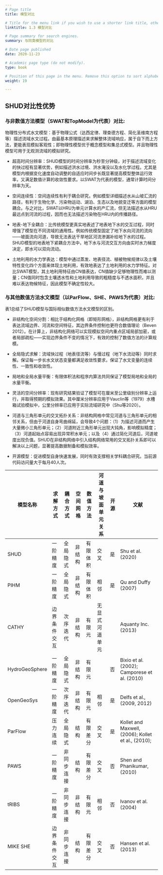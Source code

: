 ```yaml
---
# Page title
title: 模型对比

# Title for the menu link if you wish to use a shorter link title, otherwise remove this option.
linktitle: 1.3 模型对比

# Page summary for search engines.
summary: 与同类模型的对比

# Date page published
date: 2020-11-23

# Academic page type (do not modify).
type: book

# Position of this page in the menu. Remove this option to sort alphabetically.
weight: 19

---
```


## SHUD对比性优势

### 与非数值方法模型（SWAT和TopModel为代表）对比:

物理性分布式水文模型：基于物理公式（达西定律、理查德方程、简化圣维南方程等）描述流域水文过程。由最基本原理描述来求解整体流域响应，属于自下而上方法，更能表现模拟客观性；即物理性模型优于概念模型和集总式模型。并且物理性模型可用于无观测流域的模拟研究。

- 超高时间分辨率：SHUD模型的时间分辨率为秒至分钟级，对于描述流域变化的快过程有显著优势，例如描述洪水过境、洪水淹没以及水化学过程。尤其是模型内根据变化速度自动调整的自适应时间步长既显著提高模型整体运行效率，又满足数值计算的收敛性要求。以SWAT为代表的模型，通常计算时间分辨率为天。

- 空间连续性：空间连续性有利于耦合研究，例如模型详细描述水从山坡汇流的路径，有利于生物化学、污染物运动、湖泊、生态以及地貌变迁等方面的模型耦合。与之对比，SWAT以HRU为单元计算水的产汇流，但无法描述水从HRU最远点到河流的过程，因而也无法描述污染物在HRU内的传播路径。

- 地表-地下全耦合：比传统模型更真实地表述了地表地下水的交互过程，同时增强了模型在不同流域的通用性。例如传统模型固定了地下水向河流的流向——坡面流向河道，导致无法表达干旱地区河流渗漏补给地下水的过程。SHUD模型的地表地下紧耦合方法中，地下水与河流交互方向由实时水力梯度决定，即水可以双向流动。

- 土地利用的水力学表达：模型中通过蒸发、地表径流、植被物候规律以及土壤特性变化四个方面来体现土地利用，有效地表达了土地利用的水力学特征。对比SWAT模型，其土地利用特征由CN值表达，CN值缺少足够物理性而难以测量；CN值同时包含土壤透水性和土地利用导致的粗糙度与不透水面积，并且难以表达物候特征，因此模型不确定性较大。

### 与其他数值方法水文模型（以ParFlow、SHE、PAWS为代表）对比:

表1总结了SHUD模型与国际相似数值方法水文模型的区别。

- 非结构化空间分割：相比于结构化网格（即矩形网格），非结构网格更有利于表达流域边界、河流和空间特征，其边界条件控制也更符合数值理论（Beven 2012）。在计算上，非结构化网络可以实现模拟空间内重点区域局部加密，或者局部疏松——实现边界条件不变的情况下，有效的控制了数值方法的计算规模。

- 全局隐式求解：流域快过程（地表径流等）与慢过程（地下水流动等）同时求解。保证每一步长水文状态变量都满足收敛性要求，保证了水文变量的连续性、一致性和收敛性。

- 局地和全局水量平衡：有限体积法和程序内算法共同保证了模型局地和全局的水量平衡。

- 灵活的空间分辨率：现有研究结果验证了模型可在厘米至公里级别分辨率上运行，并取得预期的模拟效果。其中厘米分辨率应用于Vauclin等（1979）水槽箱试验模拟中，公里分辨率已应用于实际流域研究中（Shu等2020）。

- 河道与三角形单元的交叉拓扑关系：非结构网格中常见河道与三角形单元的相邻关系，但由于河道自身弯曲绵延，会导致4个问题：（1）为描述河道而产生大量微小三角形单元；（2）河道附近三角形单元出现大钝角，影响模拟精度；（3）河道起始点容易出现异常积水单元；以及（4）通过简化河道后，河道坡度出现负值。SHUD在非结构网络中引入结构网络常用的交叉拓扑关系即可以解决以上问题，显著提高数据制备和模拟效率。

- 开源模型：促进模型自身快速发展，同时有效支撑相关学科耦合研究。当前源代码访问量大于每月40人次。



| 模型名称       | 求解方式     | 耦合方式   | 空间网格 | 数值方法 | 河道与坡面单元关系 | 开源 | 文献                                               |
| -------------- | ------------ | ---------- | -------- | -------- | ------------------ | ---- | -------------------------------------------------- |
| SHUD           | 一阶精度     | 全局隐式   | 非结构   | 有限体积 | 交叉               | 是   | Shu et al. (2020)                                  |
| PIHM           | 一阶精度     | 全局隐式   | 非结构   | 有限体积 | 相邻               | 是   | Qu and Duffy (2007)                                |
| CATHY          | 边界条件交互 | 次序迭代   | 非结构   | 有限元   | 无显式河道单元     |      | Aquanty Inc. (2013)                                |
| HydroGeoSphere | 一阶精度     | 全局隐式   | 非结构   | 有限元   |                    | 否   | Bixio et al. (2002); Camporese et al. (2010)       |
| OpenGeoSys     | 一阶精度     | 次序迭代   | 非结构   | 有限元   | 相邻               | 是   | Delfs et al., (2009, 2012)                         |
| ParFlow        | 压力连续     | 全局隐式   | 结    构 | 有限差分 | 交叉               | 是   | Kollet and Maxwell, (2006); Kollet et al., (2010); |
| PAWS           | 一阶精度     | 非同步连接 | 结构     | 有限差分 | 交叉               | 否   | Shen and Phanikumar, (2010)                        |
| tRIBS          | 一阶精度     | 非同步连接 | 非结构   | 有限元   | 相邻               | 否   | Ivanov et al. (2004)                               |
| MIKE SHE       | 边界条件交互 | 非同步连接 | 结构     | 有限差分 | 交叉               | 否   | Hansen et al. (2013)                               |
